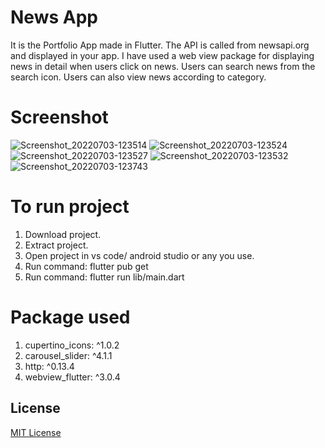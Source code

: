# News App
It is the Portfolio App made in Flutter. The API is called from newsapi.org and displayed in your app. I have used a web view package for displaying news in detail when users click on news. Users can search news from the search icon. Users can also view news according to category.

# Screenshot
![Screenshot_20220703-123514](https://user-images.githubusercontent.com/69492512/177029029-ee994c65-8230-4bb3-af4c-00c6ac567a8c.jpg)
![Screenshot_20220703-123524](https://user-images.githubusercontent.com/69492512/177029032-63729947-02fe-4b4a-95d2-4d5fd5c1726d.jpg)
![Screenshot_20220703-123527](https://user-images.githubusercontent.com/69492512/177029035-02112613-e2fe-4044-bd60-54c7cbecf1ed.jpg)
![Screenshot_20220703-123532](https://user-images.githubusercontent.com/69492512/177029036-b2b155da-c75c-4aac-b14c-e40b9a6128c4.jpg)
![Screenshot_20220703-123743](https://user-images.githubusercontent.com/69492512/177029040-0d37bcbe-6900-4380-ba85-a03c9f67ddfb.jpg)

# To run project
1. Download project.
2. Extract project.
3. Open project in vs code/ android studio or any you use.
4. Run command: flutter pub get
5. Run command: flutter run lib/main.dart

# Package used
1. cupertino_icons: ^1.0.2
2. carousel_slider: ^4.1.1
3. http: ^0.13.4
4. webview_flutter: ^3.0.4


## License
[MIT License](LICENSE)
